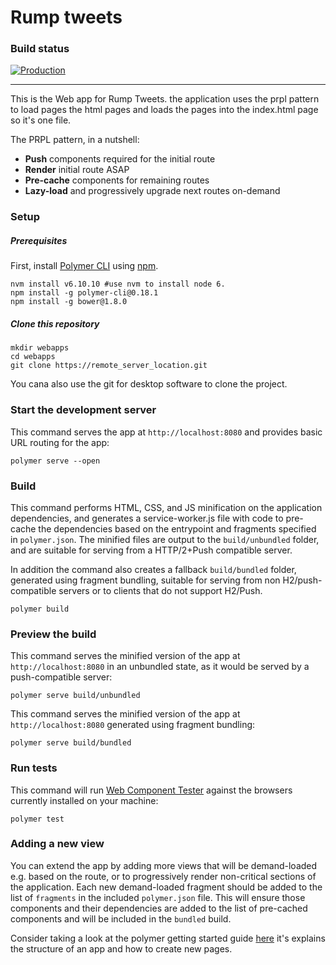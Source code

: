 # Rump tweets
 
### Build status
[![Production](https://travis-ci.com/Capdt/rumptweets.svg?token=AxChYBy4KoAyjsd75Ua6&branch=master)](https://travis-ci.com/Capdt/rumptweets)

 ___
This is the Web app for Rump Tweets. the application uses the prpl pattern to load 
pages the html pages and loads the pages into the index.html page so it's one 
file.

The PRPL pattern, in a nutshell:

* **Push** components required for the initial route
* **Render** initial route ASAP
* **Pre-cache** components for remaining routes
* **Lazy-load** and progressively upgrade next routes on-demand


### Setup

##### Prerequisites

First, install [Polymer CLI](https://github.com/Polymer/polymer-cli) using
[npm](https://www.npmjs.com).
    
    nvm install v6.10.10 #use nvm to install node 6.
    npm install -g polymer-cli@0.18.1
    npm install -g bower@1.8.0

##### Clone this repository

    mkdir webapps
    cd webapps
    git clone https://remote_server_location.git

You cana also use the git for desktop software to clone the project.

### Start the development server

This command serves the app at `http://localhost:8080` and provides basic URL
routing for the app:

    polymer serve --open

### Build

This command performs HTML, CSS, and JS minification on the application
dependencies, and generates a service-worker.js file with code to pre-cache the
dependencies based on the entrypoint and fragments specified in `polymer.json`.
The minified files are output to the `build/unbundled` folder, and are suitable
for serving from a HTTP/2+Push compatible server.

In addition the command also creates a fallback `build/bundled` folder,
generated using fragment bundling, suitable for serving from non
H2/push-compatible servers or to clients that do not support H2/Push.

    polymer build

### Preview the build

This command serves the minified version of the app at `http://localhost:8080`
in an unbundled state, as it would be served by a push-compatible server:

    polymer serve build/unbundled

This command serves the minified version of the app at `http://localhost:8080`
generated using fragment bundling:

    polymer serve build/bundled

### Run tests

This command will run [Web Component Tester](https://github.com/Polymer/web-component-tester)
against the browsers currently installed on your machine:

    polymer test

### Adding a new view

You can extend the app by adding more views that will be demand-loaded
e.g. based on the route, or to progressively render non-critical sections of the
application. Each new demand-loaded fragment should be added to the list of
`fragments` in the included `polymer.json` file. This will ensure those
components and their dependencies are added to the list of pre-cached components
and will be included in the `bundled` build.

Consider taking a look at the polymer getting started guide [here](https://www.polymer-project.org/1.0/start/toolbox/set-up) it's explains the structure of an app 
and how to create new pages.
